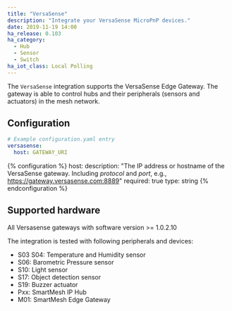 ```yaml
---
title: "VersaSense"
description: "Integrate your VersaSense MicroPnP devices."
date: 2019-11-19 14:00
ha_release: 0.103
ha_category:
  - Hub
  - Sensor
  - Switch
ha_iot_class: Local Polling
---
```


The `VersaSense` integration supports the VersaSense Edge Gateway. The gateway is able to control hubs and their peripherals (sensors and actuators) in the mesh network.

## Configuration

```yaml
# Example configuration.yaml entry
versasense:
  host: GATEWAY_URI
```

{% configuration %}
host:
  description: "The IP address or hostname of the VersaSense gateway. Including *protocol* and *port*, e.g., https://gateway.versasense.com:8889"
  required: true
  type: string
{% endconfiguration %}

## Supported hardware

All Versasense gateways with software version >= 1.0.2.10

The integration is tested with following peripherals and devices:

- S03 S04: Temperature and Humidity sensor
- S06: Barometric Pressure sensor
- S10: Light sensor
- S17: Object detection sensor
- S19: Buzzer actuator
- Pxx: SmartMesh IP Hub
- M01: SmartMesh Edge Gateway
